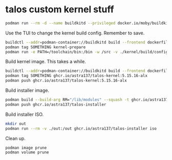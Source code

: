 # talos custom kernel stuff

```sh
podman run --rm -d --name buildkitd --privileged docker.io/moby/buildkit
```

Use the TUI to change the kernel build config. Remember to save.

```sh
buildctl --addr=podman-container://buildkitd build --frontend dockerfile.v0 --local context=. --local dockerfile=. --opt filename=Pkgfile --opt target=kernel-prepare --output type=oci --export-cache type=inline --import-cache type=inline | podman load
podman tag SOMETHING kernel-prepare
podman run -e PATH=/toolchain/bin:/bin -w /src -v ./kernel/build/config-amd64:/src/.config --rm -it kernel-prepare bash -c 'mkdir /tmp && make menuconfig'
```

Build kernel image. This takes a while.

```sh
buildctl --addr=podman-container://buildkitd build --frontend dockerfile.v0 --local context=. --local dockerfile=. --opt filename=Pkgfile --opt target=kernel --output type=oci --export-cache type=inline --import-cache type=inline | podman load
podman tag SOMETHING ghcr.io/astra137/talos-kernel:5.15.16-alx
podman push ghcr.io/astra137/talos-kernel:5.15.16-alx
```

Build installer image.

```sh
podman build --build-arg RM="/lib/modules" --squash -t ghcr.io/astra137/talos-installer .
podman push ghcr.io/astra137/talos-installer
```

Build installer ISO.

```sh
mkdir out
podman run --rm -v ./out:/out ghcr.io/astra137/talos-installer iso
```

Clean up.

```sh
podman image prune
podman volume prune
```
